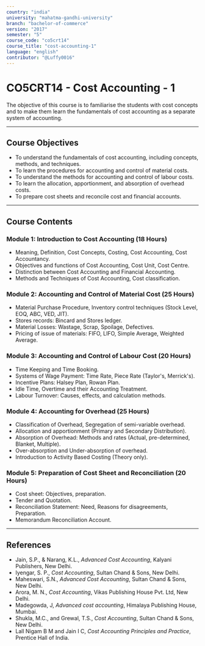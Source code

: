```yaml
---
country: "india"
university: "mahatma-gandhi-university"
branch: "bachelor-of-commerce"
version: "2017"
semester: "5"
course_code: "co5crt14"
course_title: "cost-accounting-1"
language: "english"
contributor: "@Luffy0016"
---
```

# CO5CRT14 - Cost Accounting - 1

The objective of this course is to familiarise the students with cost concepts and to make them learn the fundamentals of cost accounting as a separate system of accounting.

---
## Course Objectives

* To understand the fundamentals of cost accounting, including concepts, methods, and techniques.
* To learn the procedures for accounting and control of material costs.
* To understand the methods for accounting and control of labour costs.
* To learn the allocation, apportionment, and absorption of overhead costs.
* To prepare cost sheets and reconcile cost and financial accounts.

---
## Course Contents

### Module 1: Introduction to Cost Accounting (18 Hours)
* Meaning, Definition, Cost Concepts, Costing, Cost Accounting, Cost Accountancy.
* Objectives and functions of Cost Accounting, Cost Unit, Cost Centre.
* Distinction between Cost Accounting and Financial Accounting.
* Methods and Techniques of Cost Accounting, Cost classification.

### Module 2: Accounting and Control of Material Cost (25 Hours)
* Material Purchase Procedure, Inventory control techniques (Stock Level, EOQ, ABC, VED, JIT).
* Stores records: Bincard and Stores ledger.
* Material Losses: Wastage, Scrap, Spoilage, Defectives.
* Pricing of issue of materials: FIFO, LIFO, Simple Average, Weighted Average.

### Module 3: Accounting and Control of Labour Cost (20 Hours)
* Time Keeping and Time Booking.
* Systems of Wage Payment: Time Rate, Piece Rate (Taylor's, Merrick's).
* Incentive Plans: Halsey Plan, Rowan Plan.
* Idle Time, Overtime and their Accounting Treatment.
* Labour Turnover: Causes, effects, and calculation methods.

### Module 4: Accounting for Overhead (25 Hours)
* Classification of Overhead, Segregation of semi-variable overhead.
* Allocation and apportionment (Primary and Secondary Distribution).
* Absorption of Overhead: Methods and rates (Actual, pre-determined, Blanket, Multiple).
* Over-absorption and Under-absorption of overhead.
* Introduction to Activity Based Costing (Theory only).

### Module 5: Preparation of Cost Sheet and Reconciliation (20 Hours)
* Cost sheet: Objectives, preparation.
* Tender and Quotation.
* Reconciliation Statement: Need, Reasons for disagreements, Preparation.
* Memorandum Reconciliation Account.

---
## References
* Jain, S.P., & Narang, K.L., *Advanced Cost Accounting*, Kalyani Publishers, New Delhi.
* Iyengar, S. P., *Cost Accounting*, Sultan Chand & Sons, New Delhi.
* Maheswari, S.N., *Advanced Cost Accounting*, Sultan Chand & Sons, New Delhi.
* Arora, M. N., *Cost Accounting*, Vikas Publishing House Pvt. Ltd, New Delhi.
* Madegowda, J, *Advanced cost accounting*, Himalaya Publishing House, Mumbai.
* Shukla, M.C., and Grewal, T.S., *Cost Accounting*, Sultan Chand & Sons, New Delhi.
* Lall Nigam B M and Jain I C, *Cost Accounting Principles and Practice*, Prentice Hall of India.